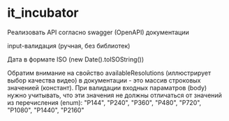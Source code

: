 # it_incubator
Реализовать API согласно swagger (OpenAPI) документации​



input-валидация (ручная, без библиотек)



Дата в формате ISO (new Date().toISOString())



Обратим внимание на свойство availableResolutions (иллюстрирует выбор качества видео) в документации - это массив строковых 
значенией (констант). При валидации входных параматров (body) нужно учитывать, что эти значения не должны отличаться от значений 
из перечисления (enum): "P144", "P240", "P360", "P480", "P720", "P1080", "P1440", "P2160"
